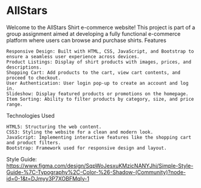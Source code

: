 # AllStars
Welcome to the AllStars Shirt e-commerce website! This project is part of a group assignment aimed at developing a fully functional e-commerce platform where users can browse and purchase shirts.
Features

    Responsive Design: Built with HTML, CSS, JavaScript, and Bootstrap to ensure a seamless user experience across devices.
    Product Listings: Display of shirt products with images, prices, and descriptions.
    Shopping Cart: Add products to the cart, view cart contents, and proceed to checkout.
    User Authentication: User login pop-up to create an account and log in.
    Slideshow: Display featured products or promotions on the homepage.
    Item Sorting: Ability to filter products by category, size, and price range.

Technologies Used

    HTML5: Structuring the web content.
    CSS3: Styling the website for a clean and modern look.
    JavaScript: Implementing interactive features like the shopping cart and product filters.
    Bootstrap: Framework used for responsive design and layout.
Style Guide: https://www.figma.com/design/SqpWoJesxuKMzicNANYJhi/Simple-Style-Guide-%7C-Typography%2C-Color-%26-Shadow-(Community)?node-id=0-1&t=DJmyy3P7XOBFMqIy-1
